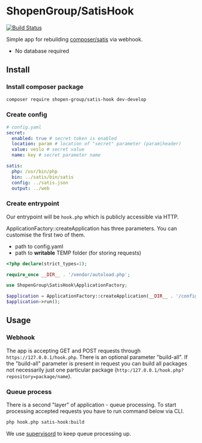 # ShopenGroup/SatisHook

[![Build Status](https://travis-ci.org/shopen-group/satis-hook.svg?branch=develop)](https://travis-ci.org/shopen-group/satis-hook)


Simple app for rebuilding [composer/satis](https://github.com/composer/satis) via webhook.
* No database required

## Install

### Install composer package
```bash
composer require shopen-group/satis-hook dev-develop
```

### Create config
```yaml
# config.yaml
secret:
  enabled: true # secret token is enabled
  location: param # location of "secret" parameter (param|header)
  value: veslo # secret value
  name: key # secret parameter name

satis:
  php: /usr/bin/php
  bin: ../satis/bin/satis 
  config: ../satis.json 
  output: ../web
```

### Create entrypoint

Our entrypoint will be `hook.php` which is publicly accessible via HTTP.

ApplicationFactory::createApplication has three parameters. You can customise the first two of them.
* path to config.yaml
* path to __writable__ TEMP folder (for storing requests)

```php
<?php declare(strict_types=1);

require_once __DIR__ . '/vendor/autoload.php';

use ShopenGroup\SatisHook\ApplicationFactory;

$application = ApplicationFactory::createApplication(__DIR__ . '/config.yaml', __DIR__ . '/temp', __DIR__ . '/logs', $argc);
$application->run();
```

## Usage

### Webhook
The app is accepting GET and POST requests through `https://127.0.0.1/hook.php`.
There is an optional parameter "build-all". If the "build-all" parameter is present in request you can build all packages not necessarily just one particular package (`http:/127.0.0.1/hook.php?repository=package/name`).

### Queue process
There is a second "layer" of application - queue processing.
To start processing accepted requests you have to run command below via CLI.
```bash
php hook.php satis-hook:build
```

We use [supervisord](http://supervisord.org) to keep queue processing up.